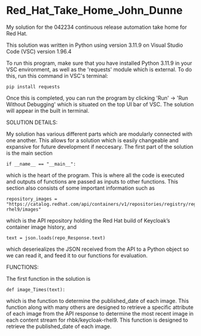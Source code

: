 # Red_Hat_Take_Home_John_Dunne
My solution for the 042234 continuous release automation take home for Red Hat.

This solution was written in Python using version 3.11.9 on Visual Studio Code (VSC) version 1.96.4

To run this program, make sure that you have installed Python 3.11.9 in your VSC environment, as well as the 'requests' module which is external.
To do this, run this command in VSC's terminal:
```
pip install requests
```

Once this is completed, you can run the program by clicking 'Run' -> 'Run Without Debugging' which is situated on the top UI bar of VSC.
The solution will appear in the built in terminal.




SOLUTION DETAILS:


My solution has various different parts which are modularly connected with one another. This allows for a solution which is easily changeable and expansive for future development if neccesary. The first part of the solution is the main section 
```
if __name__ == "__main__":
```
which is the heart of the program. This is where all the code is executed and outputs of functions are passed as inputs to other functions.
This section also consists of some important information such as 
```
repository_images = "https://catalog.redhat.com/api/containers/v1/repositories/registry/registry.access.redhat.com/repository/rhbk/keycloak-rhel9/images"
``` 
which is the API repository holding the Red Hat build of Keycloak’s container image history, and
```
text = json.loads(repo_Response.text)
```
which deseriealizes the JSON received from the API to a Python object so we can read it, and feed it to our functions for evaluation.


FUNCTIONS:


The first function in the solution is
```
def image_Times(text):
```
which is the function to determine the published_date of each image. This function along with many others are designed to retrieve a specific attribute of each image from the API response to determine the most recent image in each content stream for rhbk/keycloak-rhel9. This function is designed to retrieve the published_date of each image.




